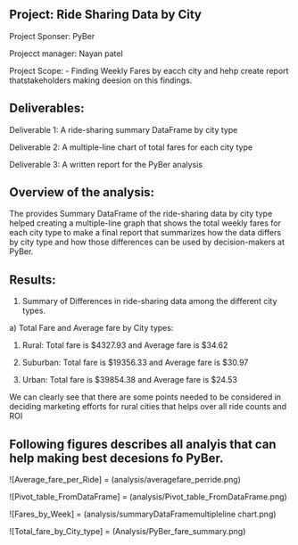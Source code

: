 ## Project: Ride Sharing Data by City

Project Sponser: PyBer

Projecct manager: Nayan patel

Project Scope: - Finding Weekly Fares by eacch city and hehp create report thatstakeholders making deesion on this  findings. 

## Deliverables:

Deliverable 1: A ride-sharing summary DataFrame by city type

Deliverable 2: A multiple-line chart of total fares for each city type

Deliverable 3: A written report for the PyBer analysis 

## Overview of the analysis: 

The provides Summary DataFrame of the ride-sharing data by city type helped creating a multiple-line graph that shows the total weekly fares for each city type to make a final report that summarizes how the data differs by city type and how those differences can be used by decision-makers at PyBer.

## Results:

1. Summary of Differences in ride-sharing data among the different city types.

a) Total Fare and Average fare by City types:

 1. Rural: Total fare  is $4327.93 and Average fare is $34.62
 
 2. Suburban: Total fare  is $19356.33 and Average fare is $30.97
 
 3. Urban: Total fare  is $39854.38 and Average fare is $24.53
 
We can clearly see that there are some points needed to be considered in deciding marketing efforts for rural cities that helps over all ride counts and ROI

## Following figures describes all analyis that can help making best decesions fo PyBer. 


![Average_fare_per_Ride] = (analysis/averagefare_perride.png)


![Pivot_table_FromDataFrame] = (analysis/Pivot_table_FromDataFrame.png)


![Fares_by_Week] = (analysis/summaryDataFramemultipleline chart.png)

![Total_fare_by_City_type] = (Analysis/PyBer_fare_summary.png)
 


 

